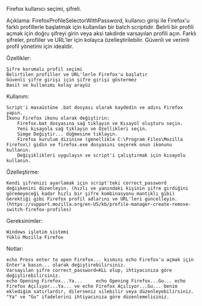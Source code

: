 Firefox kullanıcı seçimi, şifreli.

Açıklama:
FirefoxProfileSelectorWithPassword, kullanıcı girişi ile Firefox'u farklı profillerle başlatmak için kullanılan bir batch scriptidir. Belirli bir profili açmak için doğru şifreyi girin veya aksi takdirde varsayılan profili açın. Farklı şifreler, profiller ve URL'ler için kolayca özelleştirilebilir. Güvenli ve verimli profil yönetimi için idealdir.

Özellikler:

    Şifre korumalı profil seçimi
    Belirtilen profiller ve URL'lerle Firefox'u başlatır
    Güvenli şifre girişi için şifre girişi göstermez
    Basit ve kullanımı kolay arayüz

Kullanım:

    Script'i masaüstüne .bat dosyası olarak kaydedin ve adını Firefox yapın.
    İkonu Firefox ikonu olarak değiştirin:
        Firefox.bat dosyasına sağ tıklayın ve Kısayol oluşturu seçin.
        Yeni kısayola sağ tıklayın ve Özellikleri seçin.
        Simge Değiştir... düğmesine tıklayın.
        Firefox kurulum dizinine (genellikle C:\Program Files\Mozilla Firefox\) gidin ve firefox.exe dosyasını seçerek onun ikonunu kullanın.
        Değişiklikleri uygulayın ve script'i çalıştırmak için kısayolu kullanın.

Özelleştirme:

    Kendi şifrenizi ayarlamak için script'teki correct_password değişkenini düzenleyin. (hızlı ve yanındaki kişinin şifre girdiğini göremeyeceği kadar hızlı bir şifre kombinasyonu mantıklı gibi)
    Gerektiği gibi Firefox profil adlarını ve URL'leri güncelleyin. (https://support.mozilla.org/en-US/kb/profile-manager-create-remove-switch-firefox-profiles)

Gereksinimler:

    Windows işletim sistemi
    Yüklü Mozilla Firefox 



Notlar:

    echo Press enter to open Firefox... kısmını echo Firefox'u açmak için Enter'a basın... olarak değiştirebilirsiniz.
    Varsayılan şifre correct_password=KLL olup, ihtiyacınıza göre değiştirebilirsiniz.
    echo Opening Firefox...Ya...     echo Opening Firefox...Gu... echo Firefox Açılıyor...Ya... ve echo Firefox Açılıyor...Gu... benim eklediğim satırlardır, dilerseniz silebilir veya düzenleyebilirsiniz.
    "Ya" ve "Gu" ifadelerini ihtiyacınıza göre düzenlemelisiniz.



